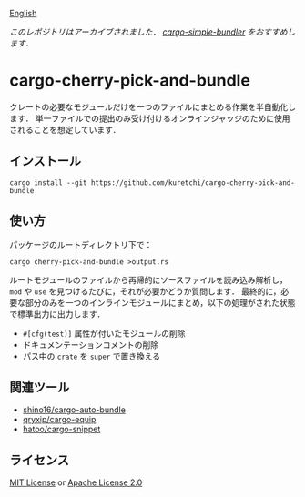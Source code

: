 [English](./README.md)

*このレポジトリはアーカイブされました．*
*[cargo-simple-bundler](https://github.com/kuretchi/cargo-simple-bundler) をおすすめします．*

# cargo-cherry-pick-and-bundle

クレートの必要なモジュールだけを一つのファイルにまとめる作業を半自動化します．
単一ファイルでの提出のみ受け付けるオンラインジャッジのために使用されることを想定しています．

## インストール

```
cargo install --git https://github.com/kuretchi/cargo-cherry-pick-and-bundle
```

## 使い方

パッケージのルートディレクトリ下で：

```
cargo cherry-pick-and-bundle >output.rs
```

ルートモジュールのファイルから再帰的にソースファイルを読み込み解析し，`mod` や `use` を見つけるたびに，それが必要かどうか質問します．
最終的に，必要な部分のみを一つのインラインモジュールにまとめ，以下の処理がされた状態で標準出力に出力します．

* `#[cfg(test)]` 属性が付いたモジュールの削除
* ドキュメンテーションコメントの削除
* パス中の `crate` を `super` で置き換える

## 関連ツール

* [shino16/cargo-auto-bundle](https://github.com/shino16/cargo-auto-bundle)
* [qryxip/cargo-equip](https://github.com/qryxip/cargo-equip)
* [hatoo/cargo-snippet](https://github.com/hatoo/cargo-snippet)

## ライセンス

[MIT License](./LICENSE-MIT) or [Apache License 2.0](./LICENSE-APACHE)
